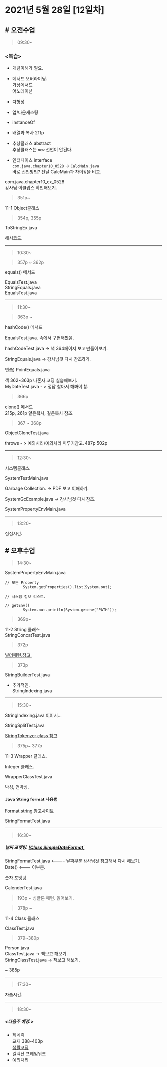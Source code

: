 # 2021년 5월 28일 [12일차]

## # 오전수업  

> 09:30~

### <복습>

- 개념이해가 필요.

- 메서드 오버라이딩.  
      가상메서드  
  어노테이션  

- 다형성
- 업/다운캐스팅
- instanceOf
- 배열과 복사 211p
- 추상클래스 abstract  
  추상클래스는 `new` 선언이 안된다.
- 인터페이스 interface  
  `com.java.chapter10_0528` -> `CalcMain.java`  
  바로 선언방법? 전날 CalcMain과 차이점을 비교.

com.java.chapter10_ex_0528  
강사님 이클립스 확인해보기.


> 351p~  

11-1 Object클래스  

> 354p, 355p  

ToStringEx.java  

해시코드.



----
> 10:30~



> 357p ~ 362p

equals() 메서드  

EqualsTest.java  
StringEquals.java  
EqualsTest.java  

----
> 11:30~


> 363p ~

hashCode() 메서드  

EqualsTest.java. 속에서 구현해봤음.

hashCodeTest.java -> 책 364페이지 보고 만들어보기.

StringEquals.java -> 강사님것 다시 참조하기.  

연습) PointEquals.java  

책 362~363p 나혼자 코딩 실습해보기.  
MyDateTest.java  - > 정답 찾아서 해봐야 함.  


> 366p  

clone() 메서드    
215p, 261p 얕은복사, 깊은복사 참조.


> 367 ~ 368p

ObjectCloneTest.java  

throws - > 예외처리/예외처리 미루기참고. 487p 502p


----
> 12:30~


시스템클래스.

SystemTestMain.java

Garbage Collection.  -> PDF 보고 이해하기.

SystemGcExample.java  -> 강사님것 다시 참조.

SystemPropertyEnvMain.java


----
> 13:20~

점심시간.



## # 오후수업

> 14:30~

SystemPropertyEnvMain.java

```
// 모든 Property
		System.getProperties().list(System.out);

// 시스템 정보 리스트.
```

```
// getEnv()
		System.out.println(System.getenv("PATH"));
```



> 369p~

11-2 String 클래스  
StringConcatTest.java  

> 372p

[빌더패턴.참고.](https://sjh836.tistory.com/135)

> 373p

StringBuilderTest.java  


+ 추가적인.  
StringIndexing.java  


----
> 15:30~

StringIndexing.java 이어서...  


StringSplitTest.java  

[StringTokenzer class 참고](https://docs.oracle.com/javase/10/docs/api/java/util/StringTokenizer.html)

> 375p~ 377p

11-3 Wrapper 클래스.  

Integer 클래스.  

WrapperClassTest.java  

박싱, 언박싱.  


#### Java String format 사용법

[Format string 참고사이트](https://interconnection.tistory.com/116)

StringFormatTest.java  

----
> 16:30~

##### 날짜 포멧팅. [[Class SimpleDateFormat]](https://docs.oracle.com/javase/10/docs/api/java/text/SimpleDateFormat.html)
StringFormatTest.java    <---- 날짜부분 강사님것 참고해서 다시 해보기.  
Date() <--- 이부분.


숫자 포멧팅.



CalenderTest.java  
> 193p ~
> 싱글톤 패턴. 읽어보기.


> 378p ~

11-4 Class 클래스

ClassTest.java  

> 379~380p

Person.java   
ClassTest.java  -> 책보고 해보기.  
StringClassTest.java -> 책보고 해보기.

~ 385p  

----
> 17:30~

자습시간.

----
> 18:30~

##### <다음주 예정.>

- 제네릭  
  교재 388-403p  
  [생활코딩](https://opentutorials.org/course/1223/6237)
- 컬렉션 프레임워크  
- 예외처리  
